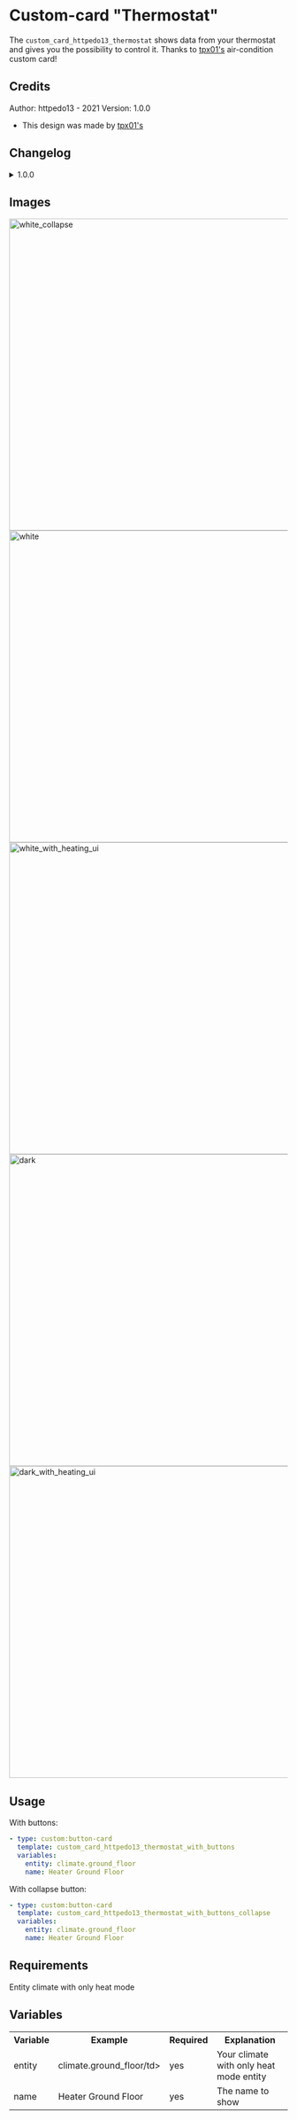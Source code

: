 # Custom-card "Thermostat"
The `custom_card_httpedo13_thermostat` shows data from your thermostat and gives you the possibility to control it. Thanks to [tpx01's](https://github.com/httpedo13/UI/tree/main/custom_cards/custom_card_tpx01_aircondition) air-condition custom card!

## Credits
Author: httpedo13 - 2021
Version: 1.0.0  

* This design was made by [tpx01's](https://github.com/httpedo13/UI/tree/main/custom_cards/custom_card_tpx01_aircondition)

## Changelog
<details>
<summary>1.0.0</summary>
Initial release
</details>

## Images
<img width="563" alt="white_collapse" src="https://user-images.githubusercontent.com/40502451/146683325-b23e829d-e058-4079-8809-d7d30cd783b7.png">

<img width="563" alt="white" src="https://user-images.githubusercontent.com/40502451/146683349-f68a25d9-1d3b-4953-98d3-eea95bfee8e7.png">

<img width="563" alt="white_with_heating_ui" src="https://user-images.githubusercontent.com/40502451/146683359-0625fe65-9bac-4725-b931-2c82a432e6fc.png">

<img width="563" alt="dark" src="https://user-images.githubusercontent.com/40502451/146683366-fee88c38-3475-4df1-861c-3495a369b5c1.png">

<img width="563" alt="dark_with_heating_ui" src="https://user-images.githubusercontent.com/40502451/146683373-9654de81-ce3c-44ca-959d-fab1ac2df141.png">


## Usage

With buttons:
```yaml
- type: custom:button-card
  template: custom_card_httpedo13_thermostat_with_buttons
  variables:
  	entity: climate.ground_floor
  	name: Heater Ground Floor
```

With collapse button:
```yaml
- type: custom:button-card
  template: custom_card_httpedo13_thermostat_with_buttons_collapse
  variables:
  	entity: climate.ground_floor
  	name: Heater Ground Floor
```

## Requirements
Entity climate with only heat mode

## Variables
<table>
<tr>
<th>Variable</th>
<th>Example</th>
<th>Required</th>
<th>Explanation</th>
</tr>
<tr>
<td>entity</td>
<td>climate.ground_floor/td>
<td>yes</td>
<td>Your climate with only heat mode entity</td>
</tr>
<tr>
<td>name</td>
<td>Heater Ground Floor</td>
<td>yes</td>
<td>The name to show</td>
</tr>
</table>



